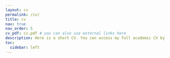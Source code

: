 ```yaml
---
layout: cv
permalink: /cv/
title: cv
nav: true
nav_order: 5
cv_pdf: cv.pdf # you can also use external links here
description: Here is a short CV. You can access my full academic CV by clicking on the PDF icon.
toc:
  sidebar: left
---
```

